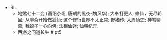 - RIL
    - 地煞七十二变 (酉阳杂俎, 唐朝的黑夜-魏风华); 大奉打更人; 修仙，无尽轮回; 从聊斋开始做狐仙; 这个修行世界不太正常; 野猪传; 大周仙吏; 神笔聊斋; 我娘子一心向佛; 法相仙途; 仙朝纪元
    - 西游之问道长生 # pt5
